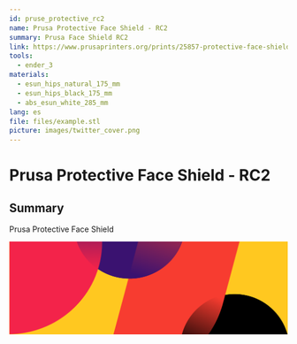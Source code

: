 ```yaml
---
id: pruse_protective_rc2
name: Prusa Protective Face Shield - RC2
summary: Prusa Face Shield RC2
link: https://www.prusaprinters.org/prints/25857-protective-face-shield-
tools:
  - ender_3
materials:
  - esun_hips_natural_175_mm
  - esun_hips_black_175_mm
  - abs_esun_white_285_mm
lang: es
file: files/example.stl
picture: images/twitter_cover.png
---
```


# Prusa Protective Face Shield - RC2

## Summary

Prusa Protective Face Shield

![Dojo imagen](./img/twitter_cover.png)
